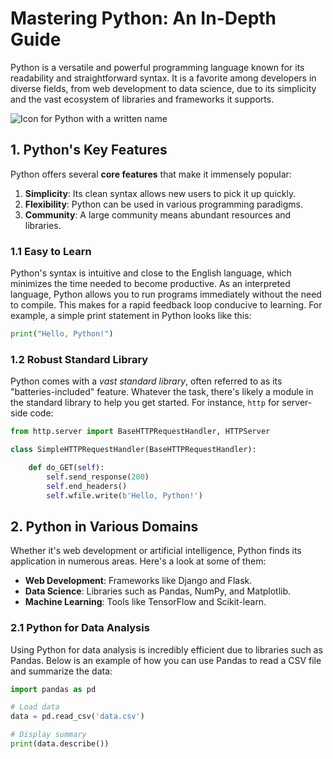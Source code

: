 # Mastering Python: An In-Depth Guide


Python is a versatile and powerful programming language known for its readability and
 straightforward syntax. It is a favorite among developers in diverse fields, from web development
 to data science, due to its simplicity and the vast ecosystem of libraries and frameworks it
 supports.

 ![Icon for Python with a written name](https://upload.wikimedia.org/wikipedia/commons/thumb/f/f8/Python_logo_and_wordmark.svg/486px-Python_logo_and_wordmark.svg.png)

 ## 1. Python's Key Features

Python offers several **core features** that make it immensely popular:
1. **Simplicity**: Its clean syntax allows new users to pick it up quickly.
2. **Flexibility**: Python can be used in various programming paradigms.
3. **Community**:  A large community means abundant resources and libraries.

### 1.1 Easy to Learn

Python's syntax is intuitive and close to the English language, which minimizes the time needed to
 become productive. As an interpreted language, Python allows you to run programs immediately
 without the need to compile. This makes for a rapid feedback loop conducive to learning. For
 example, a simple print statement in Python looks like this:

 ```python 
 print("Hello, Python!")
 ```

### 1.2  Robust Standard Library

 Python comes with a *vast standard library*, often referred to as its "batteries-included" feature.
 Whatever the task, there's likely a module in the standard library to help you get started. For
 instance, `http` for server-side code:

```python
from http.server import BaseHTTPRequestHandler, HTTPServer

class SimpleHTTPRequestHandler(BaseHTTPRequestHandler):

    def do_GET(self):
        self.send_response(200)
        self.end_headers()
        self.wfile.write(b'Hello, Python!')
```

 ## 2. Python in Various Domains

Whether it's web development or artificial intelligence, Python finds its application in numerous areas. Here's a look at some of them:

 - **Web Development**: Frameworks like Django and Flask.
 - **Data Science**: Libraries such as Pandas, NumPy, and Matplotlib.
 - **Machine Learning**: Tools like TensorFlow and Scikit-learn.

### 2.1 Python for Data Analysis

Using Python for data analysis is incredibly efficient due to libraries such as Pandas. Below is an
 example of how you can use Pandas to read a CSV file and summarize the data:

 ```python
import pandas as pd

 # Load data
 data = pd.read_csv('data.csv')
 
 # Display summary
 print(data.describe())
```

